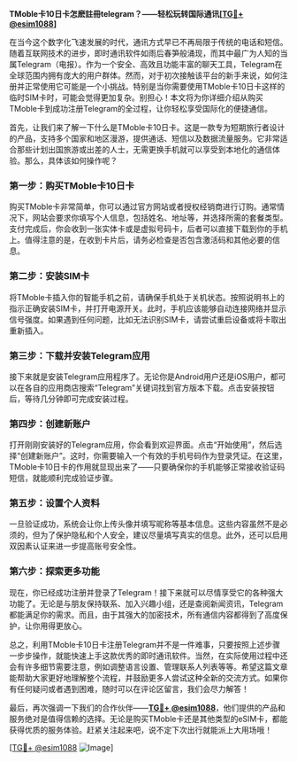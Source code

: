 **TMoble卡10日卡怎麽註冊telegram？——轻松玩转国际通讯[[TG💪+ @esim1088](https://t.me/s/esim1088)]**

在当今这个数字化飞速发展的时代，通讯方式早已不再局限于传统的电话和短信。随着互联网技术的进步，即时通讯软件如雨后春笋般涌现，而其中最广为人知的当属Telegram（电报）。作为一个安全、高效且功能丰富的聊天工具，Telegram在全球范围内拥有庞大的用户群体。然而，对于初次接触该平台的新手来说，如何注册并正常使用它可能是一个小挑战。特别是当你需要使用TMoble卡10日卡这样的临时SIM卡时，可能会觉得更加复杂。别担心！本文将为你详细介绍从购买TMoble卡到成功注册Telegram的全过程，让你轻松享受国际化的便捷通信。

首先，让我们来了解一下什么是TMoble卡10日卡。这是一款专为短期旅行者设计的产品，支持多个国家和地区漫游，提供通话、短信以及数据流量服务。它非常适合那些计划出国旅游或出差的人士，无需更换手机就可以享受到本地化的通信体验。那么，具体该如何操作呢？

### 第一步：购买TMoble卡10日卡

购买TMoble卡非常简单，你可以通过官方网站或者授权经销商进行订购。通常情况下，网站会要求你填写个人信息，包括姓名、地址等，并选择所需的套餐类型。支付完成后，你会收到一张实体卡或是虚拟号码卡，后者可以直接下载到你的手机上。值得注意的是，在收到卡片后，请务必检查是否包含激活码和其他必要的信息。

### 第二步：安装SIM卡

将TMoble卡插入你的智能手机之前，请确保手机处于关机状态。按照说明书上的指示正确安装SIM卡，并打开电源开关。此时，手机应该能够自动连接网络并显示信号强度。如果遇到任何问题，比如无法识别SIM卡，请尝试重启设备或将卡取出重新插入。

### 第三步：下载并安装Telegram应用

接下来就是安装Telegram应用程序了。无论你是Android用户还是iOS用户，都可以在各自的应用商店搜索“Telegram”关键词找到官方版本下载。点击安装按钮后，等待几分钟即可完成安装过程。

### 第四步：创建新账户

打开刚刚安装好的Telegram应用，你会看到欢迎界面。点击“开始使用”，然后选择“创建新账户”。这时，你需要输入一个有效的手机号码作为登录凭证。在这里，TMoble卡10日卡的作用就显现出来了——只要确保你的手机能够正常接收验证码短信，就能顺利完成验证步骤。

### 第五步：设置个人资料

一旦验证成功，系统会让你上传头像并填写昵称等基本信息。这些内容虽然不是必须的，但为了保护隐私和个人安全，建议尽量填写真实的信息。此外，还可以启用双因素认证来进一步提高账号安全性。

### 第六步：探索更多功能

现在，你已经成功注册并登录了Telegram！接下来就可以尽情享受它的各种强大功能了。无论是与朋友保持联系、加入兴趣小组，还是查阅新闻资讯，Telegram都能满足你的需求。而且，由于其强大的加密技术，所有通信内容都得到了高度保护，让你用得更放心。

总之，利用TMoble卡10日卡注册Telegram并不是一件难事，只要按照上述步骤一步步操作，就能快速上手这款优秀的即时通讯软件。当然，在实际使用过程中还会有许多细节需要注意，例如调整语言设置、管理联系人列表等等。希望这篇文章能帮助大家更好地理解整个流程，并鼓励更多人尝试这种全新的交流方式。如果你有任何疑问或者遇到困难，随时可以在评论区留言，我们会尽力解答！

最后，再次强调一下我们的合作伙伴——**[TG💪+ @esim1088](https://t.me/s/esim1088)**，他们提供的产品和服务绝对是值得信赖的选择。无论是购买TMoble卡还是其他类型的eSIM卡，都能获得优质的服务体验。赶紧关注起来吧，说不定下次出行就能派上大用场哦！

[[TG💪+ @esim1088](https://t.me/s/esim1088) ![Image](https://i.postimg.cc/4NQfJmqS/Snipaste-2025-05-13-00-14-12.png)]